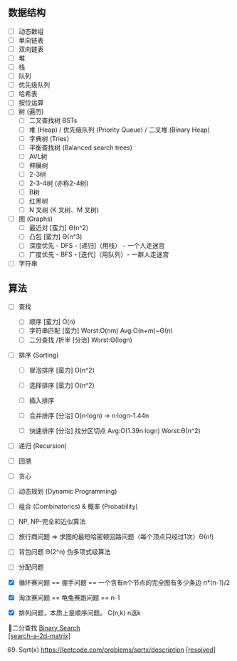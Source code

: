 ## 数据结构  
- [ ] 动态数组  
- [ ] 单向链表  
- [ ] 双向链表  
- [ ] 堆  
- [ ] 栈  
- [ ] 队列  
- [ ] 优先级队列  
- [ ] 哈希表   
- [ ] 按位运算  
- [ ] 树 (遍历) 
  - [ ] 二叉查找树 BSTs  
  - [ ] 堆 (Heap) / 优先级队列 (Priority Queue) / 二叉堆 (Binary Heap)  
  - [ ] 字典树 (Tries）  
  - [ ] 平衡查找树 (Balanced search trees)  
  - [ ] AVL树  
  - [ ] 伸展树  
  - [ ] 2-3树  
  - [ ] 2-3-4树 (亦称2-4树)  
  - [ ] B树  
  - [ ] 红黑树  
  - [ ] N 叉树 (K 叉树、M 叉树)  
- [ ] 图 (Graphs)
  - [ ] 最近对 [蛮力] Θ(n^2)
  - [ ] 凸包   [蛮力] Θ(n^3)
  - [ ] 深度优先 - DFS - [递归]（用栈） - 一个人走迷宫
  - [ ] 广度优先 - BFS - [迭代]（用队列）- 一群人走迷宫
- [ ] 字符串

## 算法  
- [ ] 查找
  - [ ] 顺序 [蛮力] O(n)
  - [ ] 字符串匹配 [蛮力] Worst:O(nm)  Avg:O(n+m)~Θ(n)
  - [ ] 二分查找 /折半 [分治]   Worst:Θ(logn)
- [ ] 排序 (Sorting)
  - [ ] 冒泡排序 [蛮力] O(n^2)
  - [ ] 选择排序 [蛮力] O(n^2)
  - [ ] 插入排序  
  - [ ] 合并排序 [分治] O(n·logn) -> n·logn-1.44n
  - [ ] 快速排序 [分治] 找分区切点 Avg:O(1.39n·logn) Worst:Θ(n^2) 
 
  
- [ ] 递归 (Recursion)   
- [ ] 回溯  
- [ ] 贪心   
- [ ] 动态规划 (Dynamic Programming)   
- [ ] 组合 (Combinatorics) & 概率 (Probability)    
- [ ] NP, NP-完全和近似算法    


- [ ] 旅行商问题 => 求图的最短哈密顿回路问题（每个顶点只经过1次）Θ(n!)  
- [ ] 背包问题 Θ(2^n)  伪多项式级算法
- [ ] 分配问题  
- [X] 循环赛问题 == 握手问题 == 一个含有n个节点的完全图有多少条边  n*(n-1)/2
- [X] 淘汰赛问题 == 龟兔赛跑问题 == n-1  
- [X] 排列问题，本质上是顺序问题。 C(n,k) n选k  


  
    
       
          
            





🍗二分查找 [Binary Search](https://leetcode.com/explore/learn/card/binary-search/)  
[[search-a-2d-matrix]](https://oj.leetcode.com/problems/search-a-2d-matrix/)  


69. Sqrt(x) https://leetcode.com/problems/sqrtx/description [[resolved]](/algs/BinarySearch/Sqrtx.js)